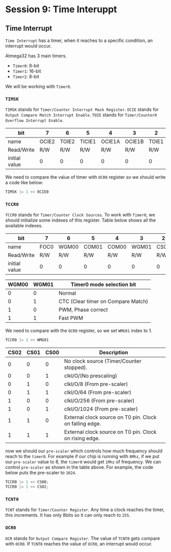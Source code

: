 # Session 9: Time Interuppt

## Time Interrupt

`Time Interrupt` has a timer, when it reaches
to a specific condition, an interrupt would occur.

Atmega32 has 3 main timers.

* `Timer0`: 8-bit
* `Timer1`: 16-bit
* `Timer2`: 8-bit

We will be working with `Timer0`.

### `TIMSK`

`TIMSK` stands for `Timer/Counter Interrupt Mask Register`.
`OCIE` stands for `Output Compare Match Interrupt Enable`.
`TOIE` stands for `Timer/Counter0 Overflow Interrupt Enable`.

| bit           | 7     | 6     | 5      | 4      | 3      | 2     | 1     | 0     |
| ------------- | ----- | ----- | ------ | ------ | ------ | ----- | ----- | ----- |
| name          | OCIE2 | TOIE2 | TICIE1 | OCIE1A | OCIE1B | TOIE1 | OCIE0 | TOIE0 |
| Read/Write    | R/W   | R/W   | R/W    | R/W    | R/W    | R/W   | R/W   | R/W   |
| initial value | 0     | 0     | 0      | 0      | 0      | 0     | 0     | 0     |

We need to compare the value of timer with `OCR0` register so we should
write a code like below:

```c
TIMSK |= 1 << OCIE0
```

### `TCCR0`

`TCCR0` stands for `Timer/Counter Clock Sources`.
To work with `Timer0`, we should initialize some indexes of this register.
Table below shows all the available indexes.

| bit           | 7    | 6     | 5     | 4     | 3     | 2    | 1    | 0    |
| ------------- | ---- | ----- | ----- | ----- | ----- | ---- | ---- | ---- |
| name          | FOC0 | WGM00 | COM01 | COM00 | WGM01 | CS02 | CS01 | CS00 |
| Read/Write    | R/W  | R/W   | R/W   | R/W   | R/W   | R/W  | R/W  | R/W  |
| initial value | 0    | 0     | 0     | 0     | 0     | 0    | 0    | 0    |

| WGM00 | WGM01 | Timer0 mode selection bit          |
| ----- | ----- | ---------------------------------- |
| 0     | 0     | Normal                             |
| 0     | 1     | CTC (Clear timer on Compare Match) |
| 1     | 0     | PWM, Phase correct                 |
| 1     | 1     | Fast PWM                           |

We need to compare with the `OCR0` register, so we set
`WMG01` index to 1.

```c
TCCR0 |= 1 << WMG01
```

| CS02 | CS01 | CS00 | Description                                             |
| ---- | ---- | ---- | ------------------------------------------------------- |
| 0    | 0    | 0    | No clock source (Timer/Counter stopped).                |
| 0    | 0    | 1    | clkI/O/(No prescaling)                                  |
| 0    | 1    | 0    | clkI/O/8 (From pre-scaler)                              |
| 0    | 1    | 1    | clkI/O/64 (From pre-scaler)                             |
| 1    | 0    | 0    | clkI/O/256 (From pre-scaler)                            |
| 1    | 0    | 1    | clkI/O/1024 (From pre-scaler)                           |
| 1    | 1    | 0    | External clock source on T0 pin. Clock on falling edge. |
| 1    | 1    | 1    | External clock source on T0 pin. Clock on rising edge.  |

now we should our `pre-scaler` which controls how much frequency should reach to
the `timer0`.
For example if our chip is running with `8Mhz`, if we put our
`pre-scaler` value to 8, the `timer0` would get `1Mhz` of frequency.
We can control `pre-scaler` as shown in the table above.
For example, the code below puts the pre-scaler to `1024`.

```c
TCCR0 |= 1 << CS00;
TCCR0 |= 1 << CS02;
```

### `TCNT0`

`TCNT` stands for `Timer/Counter Register`.
Any time a clock reaches the timer, this increments.
It has only 8bits so it can only reach to `255`.

### `OCR0`

`OCR` stands for `Output Compare Register`.
The value of `TCNT0` gets compare with `OCR0`.
If `TCNT0` reaches the value of `OCR0`,
an interrupt would occur.




